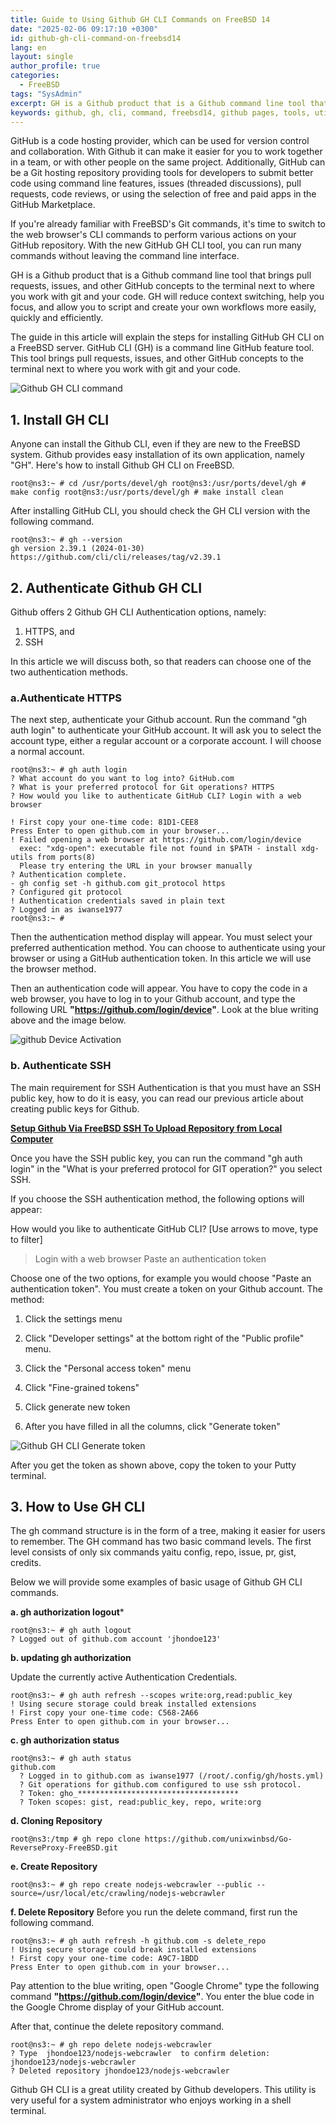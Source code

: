 ```yaml
---
title: Guide to Using Github GH CLI Commands on FreeBSD 14
date: "2025-02-06 09:17:10 +0300"
id: github-gh-cli-command-on-freebsd14
lang: en
layout: single
author_profile: true
categories:
  - FreeBSD
tags: "SysAdmin"
excerpt: GH is a Github product that is a Github command line tool that brings pull requests, issues, and other GitHub concepts
keywords: github, gh, cli, command, freebsd14, github pages, tools, utility
---
```


GitHub is a code hosting provider, which can be used for version control and collaboration. With Github it can make it easier for you to work together in a team, or with other people on the same project. Additionally, GitHub can be a Git hosting repository providing tools for developers to submit better code using command line features, issues (threaded discussions), pull requests, code reviews, or using the selection of free and paid apps in the GitHub Marketplace.  

If you're already familiar with FreeBSD's Git commands, it's time to switch to the web browser's CLI commands to perform various actions on your GitHub repository. With the new GitHub GH CLI tool, you can run many commands without leaving the command line interface.  

GH is a Github product that is a Github command line tool that brings pull requests, issues, and other GitHub concepts to the terminal next to where you work with git and your code. GH will reduce context switching, help you focus, and allow you to script and create your own workflows more easily, quickly and efficiently.  

The guide in this article will explain the steps for installing GitHub GH CLI on a FreeBSD server. GitHub CLI (GH) is a command line GitHub feature tool. This tool brings pull requests, issues, and other GitHub concepts to the terminal next to where you work with git and your code.

![Github GH CLI command](https://gitflic.ru/project/iwanse1212/unixwinbsd/blob/raw?file=Github%20GH%20CLI%20command.jpg)

## 1. Install GH CLI
Anyone can install the Github CLI, even if they are new to the FreeBSD system. Github provides easy installation of its own application, namely "GH". Here's how to install Github GH CLI on FreeBSD.

```
root@ns3:~ # cd /usr/ports/devel/gh root@ns3:/usr/ports/devel/gh # make config root@ns3:/usr/ports/devel/gh # make install clean
```

After installing GitHub CLI, you should check the GH CLI version with the following command.

```
root@ns3:~ # gh --version
gh version 2.39.1 (2024-01-30)
https://github.com/cli/cli/releases/tag/v2.39.1
```

## 2. Authenticate Github GH CLI
Github offers 2 Github GH CLI Authentication options, namely:

1.  HTTPS, and
2.  SSH

In this article we will discuss both, so that readers can choose one of the two authentication methods.

### a.Authenticate HTTPS
The next step, authenticate your Github account. Run the command "gh auth login" to authenticate your GitHub account. It will ask you to select the account type, either a regular account or a corporate account. I will choose a normal account.

```
root@ns3:~ # gh auth login
? What account do you want to log into? GitHub.com
? What is your preferred protocol for Git operations? HTTPS
? How would you like to authenticate GitHub CLI? Login with a web browser

! First copy your one-time code: 81D1-CEE8
Press Enter to open github.com in your browser...
! Failed opening a web browser at https://github.com/login/device
  exec: "xdg-open": executable file not found in $PATH - install xdg-utils from ports(8)
  Please try entering the URL in your browser manually
? Authentication complete.
- gh config set -h github.com git_protocol https
? Configured git protocol
! Authentication credentials saved in plain text
? Logged in as iwanse1977
root@ns3:~ #
```

Then the authentication method display will appear. You must select your preferred authentication method. You can choose to authenticate using your browser or using a GitHub authentication token. In this article we will use the browser method.

Then an authentication code will appear. You have to copy the code in a web browser, you have to log in to your Github account, and type the following URL  **"https://github.com/login/device"**. Look at the blue writing above and the image below.

![github Device Activation](https://gitflic.ru/project/iwanse1212/unixwinbsd/blob/raw?file=github%20Device%20Activation.jpg)

### b. Authenticate SSH
The main requirement for SSH Authentication is that you must have an SSH public key, how to do it is easy, you can read our previous article about creating public keys for Github.

**[Setup Github Via FreeBSD SSH To Upload Repository from Local Computer](https://www.blogger.com/u/1/blog/post/edit/3047631139734470358/663489472755747923#)**  

Once you have the SSH public key, you can run the command "gh auth login" in the "What is your preferred protocol for GIT operation?" you select SSH.

If you choose the SSH authentication method, the following options will appear:  

How would you like to authenticate GitHub CLI? [Use arrows to move, type to filter]

> Login with a web browser
> Paste an authentication token  

Choose one of the two options, for example you would choose "Paste an authentication token". You must create a token on your Github account. The method:

1. Click the settings menu

2. Click "Developer settings" at the bottom right of the "Public profile" menu.

3. Click the "Personal access token" menu

4. Click "Fine-grained tokens"

5. Click generate new token

6. After you have filled in all the columns, click "Generate token"

![Github GH CLI Generate token](https://gitflic.ru/project/iwanse1212/unixwinbsd/blob/raw?file=Github%20GH%20CLI%20Generate%20token.jpg)

After you get the token as shown above, copy the token to your Putty terminal.

## 3. How to Use GH CLI
The gh command structure is in the form of a tree, making it easier for users to remember. The GH command has two basic command levels. The first level consists of only six commands yaitu config, repo, issue, pr, gist, credits.

Below we will provide some examples of basic usage of Github GH CLI commands.

**a. gh authorization logout***

```
root@ns3:~ # gh auth logout
? Logged out of github.com account 'jhondoe123'
```

**b. updating gh authorization**

Update the currently active Authentication Credentials.

```
root@ns3:~ # gh auth refresh --scopes write:org,read:public_key
! Using secure storage could break installed extensions
! First copy your one-time code: C568-2A66
Press Enter to open github.com in your browser...
```

**c. gh authorization status**

```
root@ns3:~ # gh auth status
github.com
  ? Logged in to github.com as iwanse1977 (/root/.config/gh/hosts.yml)
  ? Git operations for github.com configured to use ssh protocol.
  ? Token: gho_************************************
  ? Token scopes: gist, read:public_key, repo, write:org
```

**d. Cloning Repository**

```
root@ns3:/tmp # gh repo clone https://github.com/unixwinbsd/Go-ReverseProxy-FreeBSD.git
```  

**e. Create Repository**

```
root@ns3:~ # gh repo create nodejs-webcrawler --public --source=/usr/local/etc/crawling/nodejs-webcrawler
```
  
**f. Delete Repository**
Before you run the delete command, first run the following command.

```
root@ns3:~ # gh auth refresh -h github.com -s delete_repo
! Using secure storage could break installed extensions
! First copy your one-time code: A9C7-1BDD
Press Enter to open github.com in your browser...
```

Pay attention to the blue writing, open "Google Chrome" type the following command  **"https://github.com/login/device"**. You enter the blue code in the Google Chrome display of your GitHub account.

After that, continue the delete repository command.

```
root@ns3:~ # gh repo delete nodejs-webcrawler
? Type  jhondoe123/nodejs-webcrawler  to confirm deletion:  jhondoe123/nodejs-webcrawler
? Deleted repository jhondoe123/nodejs-webcrawler
```

Github GH CLI is a great utility created by Github developers. This utility is very useful for a system administrator who enjoys working in a shell terminal.
